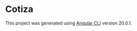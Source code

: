 # Cotiza

This project was generated using [Angular CLI](https://github.com/angular/angular-cli) version 20.0.1.
